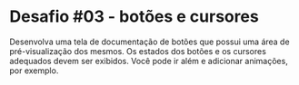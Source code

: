 # Desafio #03 - botões e cursores

Desenvolva uma tela de documentação de botões que possui uma área de pré-visualização dos mesmos. Os estados dos botões e os cursores adequados devem ser exibidos. Você pode ir além e adicionar animações, por exemplo.